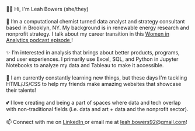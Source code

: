 👋🏼 Hi, I'm Leah Bowers (she/they)
<br>
<br>
🔷 I’m a computational chemist turned data analyst and strategy consultant based in Brooklyn, NY. My background is in renewable energy research and nonprofit strategy. I talk about my career transition in this <a href = "https://www.womeninanalytics.com/podcast-episodes/ep12"> Women in Analytics podcast episode </a>!
<br>
<br>
✨ I’m interested in analysis that brings about better products, programs, and user experiences. I primarily use Excel, SQL, and Python in Jupyter Notebooks to analyze my data and Tableau to make it accessible.
<br>
<br>
🌱 I am currently constantly learning new things, but these days I'm tackling HTML/JS/CSS to help my friends make amazing websites that showcase their talents!
<br>
<br>
💕 I love creating and being a part of spaces where data and tech overlap with non-traditional fields (i.e. data and art + data and the nonprofit sector).
<br>
<br>
📫 Connect with me on <a href="https://www.linkedin.com/in/lmrb/">LinkedIn </a> or email me at leah.bowers92@gmail.com! 

